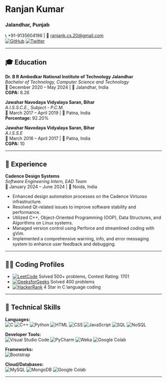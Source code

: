 

# Ranjan Kumar

### Jalandhar, Punjab
📞 +91-9135604196 | 📧 [ranjank.cs.20@gmail.com](mailto:ranjank.cs.20@gmail.com)  
[![GitHub](https://img.shields.io/badge/GitHub-100000?style=flat&logo=github&logoColor=white)](https://github.com/Ranjan-Kumar)
[![Twitter](https://img.shields.io/badge/Twitter-1DA1F2?style=flat&logo=twitter&logoColor=white)](https://twitter.com/ranjanj17)

---

## 🎓 Education

**Dr. B R Ambedkar National Institute of Technology Jalandhar**  
_Bachelor of Technology, Computer Science and Technology_  
📅 December 2020 – May 2024 | 📍 Jalandhar, India  
**CGPA:** 8.26

**Jawahar Navodaya Vidyalaya Saran, Bihar**  
_A.I.S.S.C.E., Subject - P.C.M._  
📅 March 2017 – April 2019 | 📍 Patna, India  
**Percentage:** 92.20%

**Jawahar Navodaya Vidyalaya Saran, Bihar**  
_A.I.S.S.E_  
📅 March 2016 – April 2017 | 📍 Patna, India  
**CGPA:** 10

---

## 💼 Experience

**Cadence Design Systems**  
_Software Engineering Intern, EAD Team_  
📅 January 2024 – June 2024 | 📍 Noida, India  
- Enhanced design automation processes on the Cadence Virtuoso infrastructure.
- Resolved Qt-related issues to improve software stability and performance.
- Utilized C++, Object-Oriented Programming (OOP), Data Structures, and Algorithms on Linux systems.
- Managed version control using Perforce and streamlined coding with gVim.
- Implemented a comprehensive warning, info, and error messaging system to enhance user feedback and debugging.

---

## 👨‍💻 Coding Profiles

- [![LeetCode](https://img.shields.io/badge/LeetCode-FFA116?style=flat&logo=leetcode&logoColor=black)](https://leetcode.com/) Solved 500+ problems, Contest Rating: 1701  
- [![GeeksforGeeks](https://img.shields.io/badge/GeeksforGeeks-0F9D58?style=flat&logo=geeksforgeeks&logoColor=white)](https://geeksforgeeks.org) Solved 400 problems  
- [![HackerRank](https://img.shields.io/badge/HackerRank-2EC866?style=flat&logo=hackerrank&logoColor=white)](https://hackerrank.com) 4 Star in C language coding  

---

## 🔧 Technical Skills

**Languages:**  
![C](https://img.shields.io/badge/C-A8B9CC?style=flat&logo=c&logoColor=black) ![C++](https://img.shields.io/badge/C++-00599C?style=flat&logo=c%2B%2B&logoColor=white) ![Python](https://img.shields.io/badge/Python-3776AB?style=flat&logo=python&logoColor=white) ![HTML](https://img.shields.io/badge/HTML5-E34F26?style=flat&logo=html5&logoColor=white) ![CSS](https://img.shields.io/badge/CSS3-1572B6?style=flat&logo=css3&logoColor=white) ![JavaScript](https://img.shields.io/badge/JavaScript-F7DF1E?style=flat&logo=javascript&logoColor=black) ![SQL](https://img.shields.io/badge/SQL-003B57?style=flat&logo=postgresql&logoColor=white) ![NoSQL](https://img.shields.io/badge/NoSQL-006400?style=flat&logo=mongodb&logoColor=white)

**Developer Tools:**  
![Visual Studio Code](https://img.shields.io/badge/Visual%20Studio%20Code-0078D4?style=flat&logo=visual%20studio%20code&logoColor=white) ![PyCharm](https://img.shields.io/badge/PyCharm-000000?style=flat&logo=pycharm&logoColor=white) ![Weka](https://img.shields.io/badge/Weka-306998?style=flat&logo=weba&logoColor=white) ![Google Colab](https://img.shields.io/badge/Google%20Colab-F9AB00?style=flat&logo=google%20colab&logoColor=black)

**Frameworks:**  
![Bootstrap](https://img.shields.io/badge/Bootstrap-563D7C?style=flat&logo=bootstrap&logoColor=white)

**Cloud/Databases:**  
![MySQL](https://img.shields.io/badge/MySQL-4479A1?style=flat&logo=mysql&logoColor=white) ![MongoDB](https://img.shields.io/badge/MongoDB-4EA94B?style=flat&logo=mongodb&logoColor=white) ![Google Colab](https://img.shields.io/badge/Google%20Colab-F9AB00?style=flat&logo=google%20colab&logoColor=black)

---
